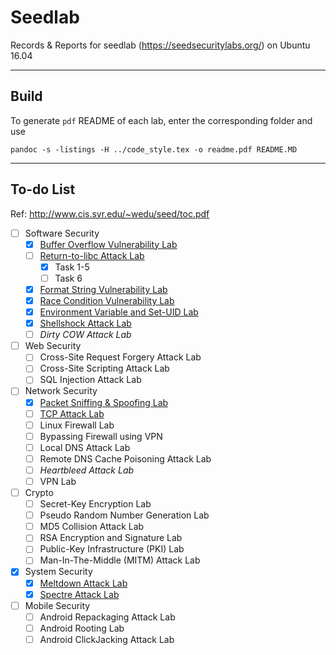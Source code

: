 # Seedlab

Records & Reports for seedlab (https://seedsecuritylabs.org/) on Ubuntu 16.04

---

## Build

To generate `pdf` README of each lab, enter the corresponding folder and use

```
pandoc -s -listings -H ../code_style.tex -o readme.pdf README.MD
```

---

## To-do List

Ref: http://www.cis.syr.edu/~wedu/seed/toc.pdf

- [ ] Software Security
    - [x] [Buffer Overflow Vulnerability Lab](./Buffer-Overflow)
    - [ ] [Return-to-libc Attack Lab](./Return-to-libc-Attack)
        - [x] Task 1-5
        - [ ] Task 6
    - [x] [Format String Vulnerability Lab](./Format-String-Vulnerability)
    - [x] [Race Condition Vulnerability Lab](./Race-Condition-Vulnerability)
    - [x] [Environment Variable and Set-UID Lab](Environment-Variable-and-Set-UID-Program-Lab)
    - [x] [Shellshock Attack Lab](./Shellshock-Attack)
    - [ ] *Dirty COW Attack Lab*
- [ ] Web Security
    - [ ] Cross-Site Request Forgery Attack Lab
    - [ ] Cross-Site Scripting Attack Lab
    - [ ] SQL Injection Attack Lab
- [ ] Network Security
    - [x] [Packet Sniffing & Spoofing Lab](./Packet-Sniffing-and-Spoofing)
    - [ ] [TCP Attack Lab](./TCP-IP-Attack)
    - [ ] Linux Firewall Lab
    - [ ] Bypassing Firewall using VPN
    - [ ] Local DNS Attack Lab
    - [ ] Remote DNS Cache Poisoning Attack Lab
    - [ ] *Heartbleed Attack Lab*
    - [ ] VPN Lab
- [ ] Crypto
    - [ ]  Secret-Key Encryption Lab
    - [ ]  Pseudo Random Number Generation Lab
    - [ ]  MD5 Collision Attack Lab
    - [ ]  RSA Encryption and Signature Lab
    - [ ]  Public-Key Infrastructure (PKI) Lab
    - [ ]  Man-In-The-Middle (MITM) Attack Lab
- [x] System Security
    - [x] [Meltdown Attack Lab](./Meltdown-Attack)
    - [x] [Spectre Attack Lab](./Spectre-Attack)
- [ ] Mobile Security
    - [ ] Android Repackaging Attack Lab
    - [ ] Android Rooting Lab
    - [ ] Android ClickJacking Attack Lab
